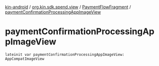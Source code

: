 [kin-android](../../index.md) / [org.kin.sdk.spend.view](../index.md) / [PaymentFlowFragment](index.md) / [paymentConfirmationProcessingAppImageView](./payment-confirmation-processing-app-image-view.md)

# paymentConfirmationProcessingAppImageView

`lateinit var paymentConfirmationProcessingAppImageView: AppCompatImageView`